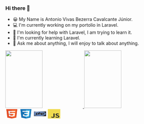 ### Hi there 👋

- 😀 My Name is Antonio Vivas Bezerra Cavalcante Júnior.
- 💻 I'm currently working on my portolio in Laravel.
- 🤔 I'm looking for help with Laravel, I am trying to learn it.
- 🌱 I'm currently learning Laravel.
- 💬 Ask me about anything, I will enjoy to talk about anything.
<!--
**antoniovivasbc/antoniovivasbc** is a ✨ _special_ ✨ repository because its `README.md` (this file) appears on your GitHub profile.
-->
<div>
  <a href="https://github.com/antoniovivasbc">
    <img height="180em" width="48%"src="https://github-readme-stats.vercel.app/api?username=antoniovivasbc&show_icons=true&theme=dracula&inlude_all_commits=true&count_private=true"/>
    <img height="180em" width="48%"src="https://github-readme-stats.vercel.app/api/top-langs/?username=antoniovivasbc&layout=compact&langs_count=16&theme=dracula"/>
  </a>
</div>
<div>
  <img align="center" alt="Antonio-HTML" height="30px" width="40px" src="https://raw.githubusercontent.com/devicons/devicon/master/icons/html5/html5-original.svg"/>
  <img align="center" alt="Antonio-HTML" height="30px" width="40px" src="https://raw.githubusercontent.com/devicons/devicon/master/icons/css3/css3-original.svg"/>
  <img align="center" alt="Antonio-HTML" height="30px" width="40px" src="https://raw.githubusercontent.com/devicons/devicon/master/icons/php/php-original.svg"/>
  <img align="center" alt="Antonio-HTML" height="30px" width="40px" src="https://raw.githubusercontent.com/devicons/devicon/master/icons/javascript/javascript-original.svg"/>
</div>

